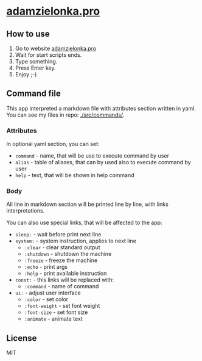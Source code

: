 # [adamzielonka.pro](https://adamzielonka.pro)

## How to use

1. Go to website [adamzielonka.pro](https://adamzielonka.pro)
2. Wait for start scripts ends.
3. Type something.
4. Press Enter key.
5. Enjoy ;-)

## Command file

This app interpreted a markdown file with attributes section written in yaml. You can see my files in repo: [./src/commands/](./src/commands/).

### Attributes

In optional yaml section, you can set:

- `command` - name, that will be use to execute command by user
- `alias` - table of aliases, that can by used also to execute command by user
- `help` - text, that will be shown in help command

### Body

All line in markdown section will be printed line by line, with links interpretations.

You can also use special links, that will be affected to the app:

- `sleep:` - wait before print next line
- `system:` - system instruction, applies to next line
  - `:clear` - clear standard output
  - `:shutdown` - shutdown the machine
  - `:freeze` - freeze the machine
  - `:echo` - print args
  - `:help` - print available instruction
- `const:` - this links will be replaced with:
  - `:command` - name of command
- `ui:` - adjust user interface
  - `:color` - set color
  - `:font-weight` - set font weight
  - `:font-size` - set font size
  - `:animate` - animate text

## License

MIT
